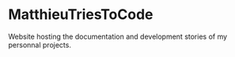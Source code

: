 # MatthieuTriesToCode
Website hosting the documentation and development stories of my personnal projects.
